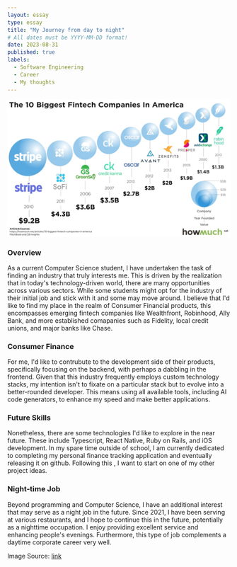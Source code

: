 ```yaml
---
layout: essay
type: essay
title: "My Journey from day to night"
# All dates must be YYYY-MM-DD format!
date: 2023-08-31
published: true
labels:
  - Software Engineering
  - Career
  - My thoughts
---
```

<p align="center">
  <img  src="../img/project_images/fintech.jpeg">
</p>

### Overview
As a current Computer Science student, I have undertaken the task of finding an industry that truly interests me. This is driven by the realization that in today's technology-driven world, there are many opportunities across various sectors. While some students might opt for the industry of their initial job and stick with it and some may move around. I believe that I'd like to find my place in the realm of Consumer Financial products, this encompasses emerging fintech companies like Wealthfront, Robinhood, Ally Bank, and more established comapanies such as Fidelity, local credit unions, and major banks like Chase.

### Consumer Finance
For me, I'd like to contrubute to the development side of their products, specifically focusing on the backend, with perhaps a dabbling in the frontend. Given that this industry frequently employs custom technology stacks, my intention isn't to fixate on a particular stack but to evolve into a better-rounded developer. This means using all available tools, including AI code generators, to enhance my speed and make better applications.

### Future Skills
Nonetheless, there are some technologies I'd like to explore in the near future. These include Typescript, React Native, Ruby on Rails, and iOS development. In my spare time outside of school, I am currently dedicated to completing my personal finance tracking application and eventually releasing it on github. Following this , I want to start on one of my other project ideas.

### Night-time Job
Beyond programming and Computer Science, I have an additional interest that may serve as a night job in the future. Since 2021, I have been serving at various restaurants, and I hope to continue this in the future, potentially as a nighttime occupation. I enjoy providing excellent service and enhancing people's evenings. Furthermore, this type of job complements a daytime corporate career very well.

Image Source: <a href="https://howmuch.net/articles/10-biggest-fintech-companies-in-america"> link </a>

